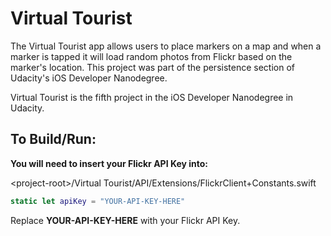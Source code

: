 # Virtual Tourist

The Virtual Tourist app allows users to place markers on a map and when a marker is tapped it will load random photos from Flickr based on the marker's location. This project was part of the persistence section of Udacity's iOS Developer Nanodegree.

Virtual Tourist is the fifth project in the iOS Developer Nanodegree in Udacity.

## To Build/Run:


**You will need to insert your Flickr API Key into:**

&lt;project-root&gt;/Virtual Tourist/API/Extensions/FlickrClient+Constants.swift


```swift
static let apiKey = "YOUR-API-KEY-HERE"
```


Replace **YOUR-API-KEY-HERE** with your Flickr API Key.
